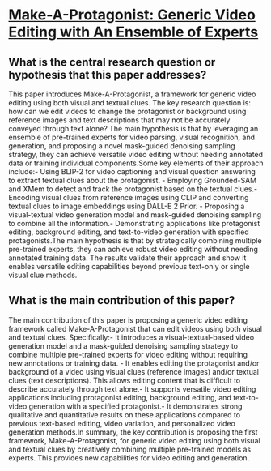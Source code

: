 # [Make-A-Protagonist: Generic Video Editing with An Ensemble of Experts](https://arxiv.org/abs/2305.08850)

## What is the central research question or hypothesis that this paper addresses?

This paper introduces Make-A-Protagonist, a framework for generic video editing using both visual and textual clues. The key research question is: how can we edit videos to change the protagonist or background using reference images and text descriptions that may not be accurately conveyed through text alone? The main hypothesis is that by leveraging an ensemble of pre-trained experts for video parsing, visual recognition, and generation, and proposing a novel mask-guided denoising sampling strategy, they can achieve versatile video editing without needing annotated data or training individual components.Some key elements of their approach include:- Using BLIP-2 for video captioning and visual question answering to extract textual clues about the protagonist. - Employing Grounded-SAM and XMem to detect and track the protagonist based on the textual clues.- Encoding visual clues from reference images using CLIP and converting textual clues to image embeddings using DALL-E 2 Prior. - Proposing a visual-textual video generation model and mask-guided denoising sampling to combine all the information.- Demonstrating applications like protagonist editing, background editing, and text-to-video generation with specified protagonists.The main hypothesis is that by strategically combining multiple pre-trained experts, they can achieve robust video editing without needing annotated training data. The results validate their approach and show it enables versatile editing capabilities beyond previous text-only or single visual clue methods.


## What is the main contribution of this paper?

The main contribution of this paper is proposing a generic video editing framework called Make-A-Protagonist that can edit videos using both visual and textual clues. Specifically:- It introduces a visual-textual-based video generation model and a mask-guided denoising sampling strategy to combine multiple pre-trained experts for video editing without requiring new annotations or training data. - It enables editing the protagonist and/or background of a video using visual clues (reference images) and/or textual clues (text descriptions). This allows editing content that is difficult to describe accurately through text alone.- It supports versatile video editing applications including protagonist editing, background editing, and text-to-video generation with a specified protagonist.- It demonstrates strong qualitative and quantitative results on these applications compared to previous text-based editing, video variation, and personalized video generation methods.In summary, the key contribution is proposing the first framework, Make-A-Protagonist, for generic video editing using both visual and textual clues by creatively combining multiple pre-trained models as experts. This provides new capabilities for video editing and generation.
